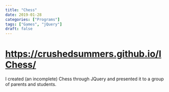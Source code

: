 ```yaml
---
title: "Chess"
date: 2019-01-28
categories: ["Programs"]
tags: ["Games", "jQuery"]
draft: false
---
```


# https://crushedsummers.github.io/IChess/

I created (an incomplete) Chess through JQuery and presented it to a group of parents and students.
